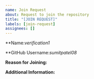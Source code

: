 ```yaml
---
name: Join Request
about: Request to join the repository
title: "[JOIN REQUEST]"
labels: [join-request]
assignees: []
---
```


**Name:*verification1*

**GitHub Username:*sumitpatel08*

**Reason for Joining:**

**Additional Information:**

